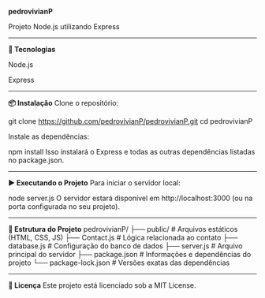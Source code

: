 **pedrovivianP**

Projeto Node.js utilizando Express

-------------------------------------

**🚀 Tecnologias**

Node.js 

Express

-------------------------------------

**📦 Instalação**
Clone o repositório:

git clone https://github.com/pedrovivianP/pedrovivianP.git
cd pedrovivianP

Instale as dependências:

npm install
Isso instalará o Express e todas as outras dependências listadas no package.json.

-------------------------------------

**▶️ Executando o Projeto**
Para iniciar o servidor local:

node server.js
O servidor estará disponível em http://localhost:3000 (ou na porta configurada no seu projeto).

-------------------------------------

**📁 Estrutura do Projeto**
pedrovivianP/
├── public/             # Arquivos estáticos (HTML, CSS, JS)
├── Contact.js          # Lógica relacionada ao contato
├── database.js         # Configuração do banco de dados
├── server.js           # Arquivo principal do servidor
├── package.json        # Informações e dependências do projeto
└── package-lock.json   # Versões exatas das dependências

-------------------------------------

**📝 Licença**
Este projeto está licenciado sob a MIT License.

